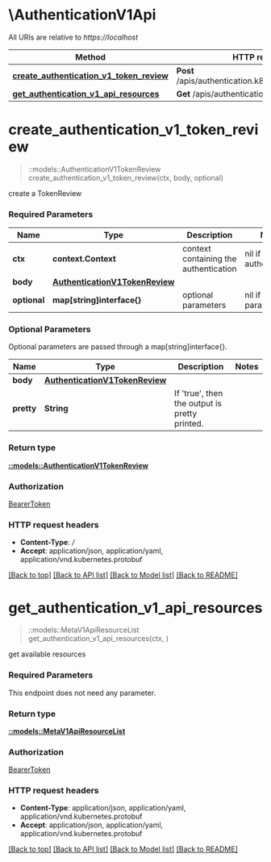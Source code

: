 # \AuthenticationV1Api

All URIs are relative to *https://localhost*

Method | HTTP request | Description
------------- | ------------- | -------------
[**create_authentication_v1_token_review**](AuthenticationV1Api.md#create_authentication_v1_token_review) | **Post** /apis/authentication.k8s.io/v1/tokenreviews | 
[**get_authentication_v1_api_resources**](AuthenticationV1Api.md#get_authentication_v1_api_resources) | **Get** /apis/authentication.k8s.io/v1/ | 


# **create_authentication_v1_token_review**
> ::models::AuthenticationV1TokenReview create_authentication_v1_token_review(ctx, body, optional)


create a TokenReview

### Required Parameters

Name | Type | Description  | Notes
------------- | ------------- | ------------- | -------------
 **ctx** | **context.Context** | context containing the authentication | nil if no authentication
  **body** | [**AuthenticationV1TokenReview**](AuthenticationV1TokenReview.md)|  | 
 **optional** | **map[string]interface{}** | optional parameters | nil if no parameters

### Optional Parameters
Optional parameters are passed through a map[string]interface{}.

Name | Type | Description  | Notes
------------- | ------------- | ------------- | -------------
 **body** | [**AuthenticationV1TokenReview**](AuthenticationV1TokenReview.md)|  | 
 **pretty** | **String**| If &#39;true&#39;, then the output is pretty printed. | 

### Return type

[**::models::AuthenticationV1TokenReview**](io.k8s.kubernetes.pkg.apis.authentication.v1.TokenReview.md)

### Authorization

[BearerToken](../README.md#BearerToken)

### HTTP request headers

 - **Content-Type**: */*
 - **Accept**: application/json, application/yaml, application/vnd.kubernetes.protobuf

[[Back to top]](#) [[Back to API list]](../README.md#documentation-for-api-endpoints) [[Back to Model list]](../README.md#documentation-for-models) [[Back to README]](../README.md)

# **get_authentication_v1_api_resources**
> ::models::MetaV1ApiResourceList get_authentication_v1_api_resources(ctx, )


get available resources

### Required Parameters
This endpoint does not need any parameter.

### Return type

[**::models::MetaV1ApiResourceList**](io.k8s.apimachinery.pkg.apis.meta.v1.APIResourceList.md)

### Authorization

[BearerToken](../README.md#BearerToken)

### HTTP request headers

 - **Content-Type**: application/json, application/yaml, application/vnd.kubernetes.protobuf
 - **Accept**: application/json, application/yaml, application/vnd.kubernetes.protobuf

[[Back to top]](#) [[Back to API list]](../README.md#documentation-for-api-endpoints) [[Back to Model list]](../README.md#documentation-for-models) [[Back to README]](../README.md)

